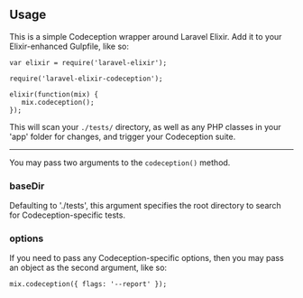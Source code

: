 ## Usage

This is a simple Codeception wrapper around Laravel Elixir. Add it to your Elixir-enhanced Gulpfile, like so:

```
var elixir = require('laravel-elixir');

require('laravel-elixir-codeception');

elixir(function(mix) {
   mix.codeception();
});
```

This will scan your `./tests/` directory, as well as any PHP classes in your 'app' folder for changes, and trigger your Codeception suite.

---

You may pass two arguments to the `codeception()` method.

### baseDir

Defaulting to './tests', this argument specifies the root directory to search for Codeception-specific tests.

### options

If you need to pass any Codeception-specific options, then you may pass an object as the second argument, like so:

```
mix.codeception({ flags: '--report' });
```

